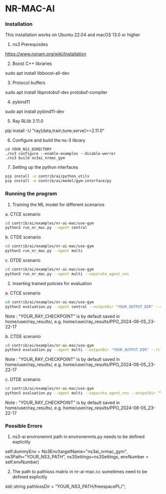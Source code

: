# NR-MAC-AI

### Installation

This installation works on Ubuntu 22.04 and macOS 13.0 or higher

1. ns3 Prerequisites

https://www.nsnam.org/wiki/Installation

2. Boost C++ libraries

sudo apt install libboost-all-dev

3. Protocol buffers

sudo apt install libprotobuf-dev protobuf-compiler

4. pybind11

sudo apt install pybind11-dev

5. Ray RLlib 2.11.0

pip install -U "ray[data,train,tune,serve]==2.11.0"

6. Configure and build the ns-3 library

```shell
cd YOUR_NS3_DIRECTORY
./ns3 configure --enable-examples --disable-werror
./ns3 build ns3ai_nrmac_gym
```

7. Setting up the python interfaces

```bash
pip install -e contrib/ai/python_utils
pip install -e contrib/ai/model/gym-interface/py
```

### Running the program

1. Training the ML model for different scenarios

a. CTCE scenario

```bash
cd contrib/ai/examples/nr-ai-mac/use-gym
python3 run_nr_mac.py --agent central
```

b. CTDE scenario

```bash
cd contrib/ai/examples/nr-ai-mac/use-gym
python3 run_nr_mac.py --agent multi
```

c. DTDE scenario

```bash
cd contrib/ai/examples/nr-ai-mac/use-gym
python3 run_nr_mac.py --agent multi --separate_agent_nns
```

2. Inserting trained policies for evaluation 

a. CTCE scenario

```bash
cd contrib/ai/examples/nr-ai-mac/use-gym
python3 evaluation.py --agent central --outputDir "YOUR_OUTPUT_DIR" --rllibDir "YOUR_RAY_CHECKPOINT"
```

Note : "YOUR_RAY_CHECKPOINT" is by default saved in home/user/ray_results/, e.g. home/user/ray_results/PPO_2024-08-05_23-22-17

b. CTDE scenario

```bash
cd contrib/ai/examples/nr-ai-mac/use-gym
python3 evaluation.py --agent multi --outputDir "YOUR_OUTPUT_DIR" --rllibDir "YOUR_RAY_CHECKPOINT"
```

Note : "YOUR_RAY_CHECKPOINT" is by default saved in home/user/ray_results/, e.g. home/user/ray_results/PPO_2024-08-05_23-22-17

c. DTDE scenario

```bash
cd contrib/ai/examples/nr-ai-mac/use-gym
python3 evaluation.py --agent multi --separate_agent_nns --outputDir "YOUR_OUTPUT_DIR" --rllibDir "YOUR_RAY_CHECKPOINT"
```

Note : "YOUR_RAY_CHECKPOINT" is by default saved in home/user/ray_results/, e.g. home/user/ray_results/PPO_2024-08-05_23-22-17

### Possible Errors

1. ns3-ai environemnt path in environemnts.py needs to be defined explicitly

self.dummyEnv = Ns3Env(targetName="ns3ai_nrmac_gym",
            ns3Path="YOUR_NS3_PATH", ns3Settings=ns3Settings, envNumber = self.envNumber)
            
2. The path to pathloss matrix in nr-ai-mac.cc sometimes need to be defined explicitly

std::string pathlossDir = "YOUR_NS3_PATH/freespacePL/";


